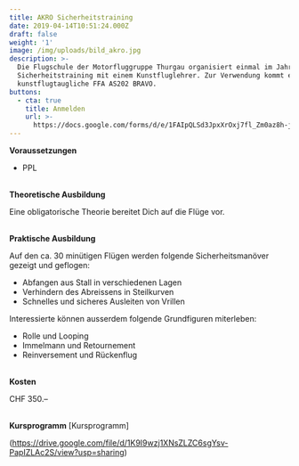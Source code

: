 ```yaml
---
title: AKRO Sicherheitstraining
date: 2019-04-14T10:51:24.000Z
draft: false
weight: '1'
image: /img/uploads/bild_akro.jpg
description: >-
  Die Flugschule der Motorfluggruppe Thurgau organisiert einmal im Jahr ein
  Sicherheitstraining mit einem Kunstfluglehrer. Zur Verwendung kommt eine voll
  kunstflugtaugliche FFA AS202 BRAVO.
buttons:
  - cta: true
    title: Anmelden
    url: >-
      https://docs.google.com/forms/d/e/1FAIpQLSd3JpxXrOxj7fl_Zm0az8h-jQsAsB1TOEE2-HsOPYoi29qRUw/viewform
---
```

**Voraussetzungen**

* PPL

\
**Theoretische Ausbildung**

Eine obligatorische Theorie bereitet Dich auf die Flüge vor.

\
**Praktische Ausbildung**

Auf den ca. 30 minütigen Flügen werden folgende Sicherheitsmanöver gezeigt und geflogen:

* Abfangen aus Stall in verschiedenen Lagen
* Verhindern des Abreissens in Steilkurven
* Schnelles und sicheres Ausleiten von Vrillen

Interessierte können ausserdem folgende Grundfiguren miterleben:

* Rolle und Looping
* Immelmann und Retournement
* Reinversement und Rückenflug

 \
**Kosten**

CHF 350.–

\
**Kursprogramm**
[Kursprogramm] 

(https://drive.google.com/file/d/1K9I9wzj1XNsZLZC6sgYsv-PapIZLAc2S/view?usp=sharing)
